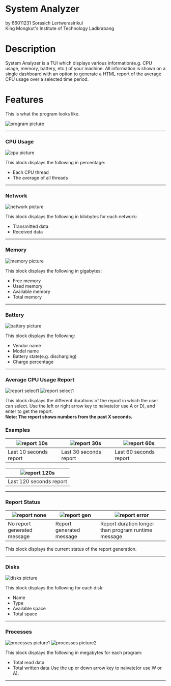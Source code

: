 # System Analyzer
by 66011231 Sorasich Lertwerasirikul <br>
King Mongkut's Institute of Technology Ladkrabang


# Description
System Analyzer is a TUI which displays various information(e.g. CPU usage, memory, battery, etc.) of your machine. All information is shown on a single dashboard with an option
to generate a HTML report of the average CPU usage over a selected time period.


# Features
This is what the program looks like.

![program picture](screenshots/overview.png)

___

### CPU Usage
![cpu picture](screenshots/cpu.png)

This block displays the following in percentage:
 * Each CPU thread
 * The average of all threads
___

### Network
![network picture](screenshots/network.png)

This block displays the following in kilobytes for each network:
 * Transmitted data
 * Received data
___

### Memory
![memory picture](screenshots/memory.png)

This block displays the following in gigabytes:
 * Free memory
 * Used memory
 * Available memory
 * Total memory
___

### Battery
![battery picture](screenshots/battery.png)

This block displays the following:
  * Vendor name
  * Model name
  * Battery state(e.g. discharging)
  * Charge percentage
___

### Average CPU Usage Report
 ![report select1](screenshots/report_select1.png)  ![report select1](screenshots/report_select2.png) 

This block displays the different durations of the report in which the user can select. 
Use the left or right arrow key to naivate(or use A or D), and enter to get the report. <br>
**Note: The report shows numbers from the past X seconds.** <br> 
### Examples
| ![report 10s](screenshots/html_10s.png) | ![report 30s](screenshots/html_30s.png) | ![report 60s](screenshots/html_60s.png) | 
| -------- | -------- | -------- |
| Last 10 seconds report | Last 30 seconds report | Last 60 seconds report | 

| ![report 120s](screenshots/html_120s.png) |
| --- |
| Last 120 seconds report |

___

### Report Status
| ![report none](screenshots/report_none.png) | ![report gen](screenshots/report_gen.png) | ![report error](screenshots/report_error.png) |
| -------- | -------- | -------- |
| No report generated message | Report generated message | Report duration longer than program runtime message |

This block displays the current status of the report generation.
___

### Disks
![disks picture](screenshots/disks.png)

This block displays the following for each disk:
 * Name
 * Type
 * Available space
 * Total space
___

### Processes
![processes picture1](screenshots/process1.png) ![processes picture2](screenshots/process2.png) 

This block displays the following in megabytes for each program:
 * Total read data
 * Total written data
Use the up or down arrow key to naivate(or use W or A).
___
